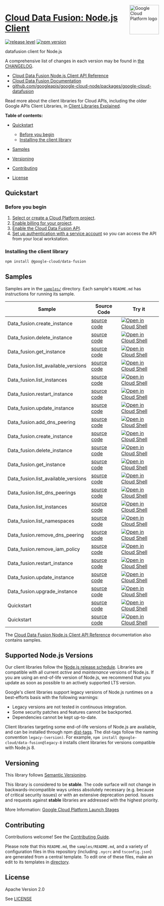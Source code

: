 [//]: # "This README.md file is auto-generated, all changes to this file will be lost."
[//]: # "To regenerate it, use `python -m synthtool`."
<img src="https://avatars2.githubusercontent.com/u/2810941?v=3&s=96" alt="Google Cloud Platform logo" title="Google Cloud Platform" align="right" height="96" width="96"/>

# [Cloud Data Fusion: Node.js Client](https://github.com/googleapis/google-cloud-node)

[![release level](https://img.shields.io/badge/release%20level-stable-brightgreen.svg?style=flat)](https://cloud.google.com/terms/launch-stages)
[![npm version](https://img.shields.io/npm/v/@google-cloud/data-fusion.svg)](https://www.npmjs.org/package/@google-cloud/data-fusion)




datafusion client for Node.js


A comprehensive list of changes in each version may be found in
[the CHANGELOG](https://github.com/googleapis/google-cloud-node/tree/main/packages/google-cloud-datafusion/CHANGELOG.md).

* [Cloud Data Fusion Node.js Client API Reference][client-docs]
* [Cloud Data Fusion Documentation][product-docs]
* [github.com/googleapis/google-cloud-node/packages/google-cloud-datafusion](https://github.com/googleapis/google-cloud-node/tree/main/packages/google-cloud-datafusion)

Read more about the client libraries for Cloud APIs, including the older
Google APIs Client Libraries, in [Client Libraries Explained][explained].

[explained]: https://cloud.google.com/apis/docs/client-libraries-explained

**Table of contents:**


* [Quickstart](#quickstart)
  * [Before you begin](#before-you-begin)
  * [Installing the client library](#installing-the-client-library)

* [Samples](#samples)
* [Versioning](#versioning)
* [Contributing](#contributing)
* [License](#license)

## Quickstart

### Before you begin

1.  [Select or create a Cloud Platform project][projects].
1.  [Enable billing for your project][billing].
1.  [Enable the Cloud Data Fusion API][enable_api].
1.  [Set up authentication with a service account][auth] so you can access the
    API from your local workstation.

### Installing the client library

```bash
npm install @google-cloud/data-fusion
```




## Samples

Samples are in the [`samples/`](https://github.com/googleapis/google-cloud-node/tree/main/samples) directory. Each sample's `README.md` has instructions for running its sample.

| Sample                      | Source Code                       | Try it |
| --------------------------- | --------------------------------- | ------ |
| Data_fusion.create_instance | [source code](https://github.com/googleapis/google-cloud-node/blob/main//workspace/google-cloud-node/samples/generated/v1/data_fusion.create_instance.js) | [![Open in Cloud Shell][shell_img]](https://console.cloud.google.com/cloudshell/open?git_repo=https://github.com/googleapis/google-cloud-node&page=editor&open_in_editor=/workspace/google-cloud-node/samples/generated/v1/data_fusion.create_instance.js,samples/README.md) |
| Data_fusion.delete_instance | [source code](https://github.com/googleapis/google-cloud-node/blob/main//workspace/google-cloud-node/samples/generated/v1/data_fusion.delete_instance.js) | [![Open in Cloud Shell][shell_img]](https://console.cloud.google.com/cloudshell/open?git_repo=https://github.com/googleapis/google-cloud-node&page=editor&open_in_editor=/workspace/google-cloud-node/samples/generated/v1/data_fusion.delete_instance.js,samples/README.md) |
| Data_fusion.get_instance | [source code](https://github.com/googleapis/google-cloud-node/blob/main//workspace/google-cloud-node/samples/generated/v1/data_fusion.get_instance.js) | [![Open in Cloud Shell][shell_img]](https://console.cloud.google.com/cloudshell/open?git_repo=https://github.com/googleapis/google-cloud-node&page=editor&open_in_editor=/workspace/google-cloud-node/samples/generated/v1/data_fusion.get_instance.js,samples/README.md) |
| Data_fusion.list_available_versions | [source code](https://github.com/googleapis/google-cloud-node/blob/main//workspace/google-cloud-node/samples/generated/v1/data_fusion.list_available_versions.js) | [![Open in Cloud Shell][shell_img]](https://console.cloud.google.com/cloudshell/open?git_repo=https://github.com/googleapis/google-cloud-node&page=editor&open_in_editor=/workspace/google-cloud-node/samples/generated/v1/data_fusion.list_available_versions.js,samples/README.md) |
| Data_fusion.list_instances | [source code](https://github.com/googleapis/google-cloud-node/blob/main//workspace/google-cloud-node/samples/generated/v1/data_fusion.list_instances.js) | [![Open in Cloud Shell][shell_img]](https://console.cloud.google.com/cloudshell/open?git_repo=https://github.com/googleapis/google-cloud-node&page=editor&open_in_editor=/workspace/google-cloud-node/samples/generated/v1/data_fusion.list_instances.js,samples/README.md) |
| Data_fusion.restart_instance | [source code](https://github.com/googleapis/google-cloud-node/blob/main//workspace/google-cloud-node/samples/generated/v1/data_fusion.restart_instance.js) | [![Open in Cloud Shell][shell_img]](https://console.cloud.google.com/cloudshell/open?git_repo=https://github.com/googleapis/google-cloud-node&page=editor&open_in_editor=/workspace/google-cloud-node/samples/generated/v1/data_fusion.restart_instance.js,samples/README.md) |
| Data_fusion.update_instance | [source code](https://github.com/googleapis/google-cloud-node/blob/main//workspace/google-cloud-node/samples/generated/v1/data_fusion.update_instance.js) | [![Open in Cloud Shell][shell_img]](https://console.cloud.google.com/cloudshell/open?git_repo=https://github.com/googleapis/google-cloud-node&page=editor&open_in_editor=/workspace/google-cloud-node/samples/generated/v1/data_fusion.update_instance.js,samples/README.md) |
| Data_fusion.add_dns_peering | [source code](https://github.com/googleapis/google-cloud-node/blob/main//workspace/google-cloud-node/samples/generated/v1beta1/data_fusion.add_dns_peering.js) | [![Open in Cloud Shell][shell_img]](https://console.cloud.google.com/cloudshell/open?git_repo=https://github.com/googleapis/google-cloud-node&page=editor&open_in_editor=/workspace/google-cloud-node/samples/generated/v1beta1/data_fusion.add_dns_peering.js,samples/README.md) |
| Data_fusion.create_instance | [source code](https://github.com/googleapis/google-cloud-node/blob/main//workspace/google-cloud-node/samples/generated/v1beta1/data_fusion.create_instance.js) | [![Open in Cloud Shell][shell_img]](https://console.cloud.google.com/cloudshell/open?git_repo=https://github.com/googleapis/google-cloud-node&page=editor&open_in_editor=/workspace/google-cloud-node/samples/generated/v1beta1/data_fusion.create_instance.js,samples/README.md) |
| Data_fusion.delete_instance | [source code](https://github.com/googleapis/google-cloud-node/blob/main//workspace/google-cloud-node/samples/generated/v1beta1/data_fusion.delete_instance.js) | [![Open in Cloud Shell][shell_img]](https://console.cloud.google.com/cloudshell/open?git_repo=https://github.com/googleapis/google-cloud-node&page=editor&open_in_editor=/workspace/google-cloud-node/samples/generated/v1beta1/data_fusion.delete_instance.js,samples/README.md) |
| Data_fusion.get_instance | [source code](https://github.com/googleapis/google-cloud-node/blob/main//workspace/google-cloud-node/samples/generated/v1beta1/data_fusion.get_instance.js) | [![Open in Cloud Shell][shell_img]](https://console.cloud.google.com/cloudshell/open?git_repo=https://github.com/googleapis/google-cloud-node&page=editor&open_in_editor=/workspace/google-cloud-node/samples/generated/v1beta1/data_fusion.get_instance.js,samples/README.md) |
| Data_fusion.list_available_versions | [source code](https://github.com/googleapis/google-cloud-node/blob/main//workspace/google-cloud-node/samples/generated/v1beta1/data_fusion.list_available_versions.js) | [![Open in Cloud Shell][shell_img]](https://console.cloud.google.com/cloudshell/open?git_repo=https://github.com/googleapis/google-cloud-node&page=editor&open_in_editor=/workspace/google-cloud-node/samples/generated/v1beta1/data_fusion.list_available_versions.js,samples/README.md) |
| Data_fusion.list_dns_peerings | [source code](https://github.com/googleapis/google-cloud-node/blob/main//workspace/google-cloud-node/samples/generated/v1beta1/data_fusion.list_dns_peerings.js) | [![Open in Cloud Shell][shell_img]](https://console.cloud.google.com/cloudshell/open?git_repo=https://github.com/googleapis/google-cloud-node&page=editor&open_in_editor=/workspace/google-cloud-node/samples/generated/v1beta1/data_fusion.list_dns_peerings.js,samples/README.md) |
| Data_fusion.list_instances | [source code](https://github.com/googleapis/google-cloud-node/blob/main//workspace/google-cloud-node/samples/generated/v1beta1/data_fusion.list_instances.js) | [![Open in Cloud Shell][shell_img]](https://console.cloud.google.com/cloudshell/open?git_repo=https://github.com/googleapis/google-cloud-node&page=editor&open_in_editor=/workspace/google-cloud-node/samples/generated/v1beta1/data_fusion.list_instances.js,samples/README.md) |
| Data_fusion.list_namespaces | [source code](https://github.com/googleapis/google-cloud-node/blob/main//workspace/google-cloud-node/samples/generated/v1beta1/data_fusion.list_namespaces.js) | [![Open in Cloud Shell][shell_img]](https://console.cloud.google.com/cloudshell/open?git_repo=https://github.com/googleapis/google-cloud-node&page=editor&open_in_editor=/workspace/google-cloud-node/samples/generated/v1beta1/data_fusion.list_namespaces.js,samples/README.md) |
| Data_fusion.remove_dns_peering | [source code](https://github.com/googleapis/google-cloud-node/blob/main//workspace/google-cloud-node/samples/generated/v1beta1/data_fusion.remove_dns_peering.js) | [![Open in Cloud Shell][shell_img]](https://console.cloud.google.com/cloudshell/open?git_repo=https://github.com/googleapis/google-cloud-node&page=editor&open_in_editor=/workspace/google-cloud-node/samples/generated/v1beta1/data_fusion.remove_dns_peering.js,samples/README.md) |
| Data_fusion.remove_iam_policy | [source code](https://github.com/googleapis/google-cloud-node/blob/main//workspace/google-cloud-node/samples/generated/v1beta1/data_fusion.remove_iam_policy.js) | [![Open in Cloud Shell][shell_img]](https://console.cloud.google.com/cloudshell/open?git_repo=https://github.com/googleapis/google-cloud-node&page=editor&open_in_editor=/workspace/google-cloud-node/samples/generated/v1beta1/data_fusion.remove_iam_policy.js,samples/README.md) |
| Data_fusion.restart_instance | [source code](https://github.com/googleapis/google-cloud-node/blob/main//workspace/google-cloud-node/samples/generated/v1beta1/data_fusion.restart_instance.js) | [![Open in Cloud Shell][shell_img]](https://console.cloud.google.com/cloudshell/open?git_repo=https://github.com/googleapis/google-cloud-node&page=editor&open_in_editor=/workspace/google-cloud-node/samples/generated/v1beta1/data_fusion.restart_instance.js,samples/README.md) |
| Data_fusion.update_instance | [source code](https://github.com/googleapis/google-cloud-node/blob/main//workspace/google-cloud-node/samples/generated/v1beta1/data_fusion.update_instance.js) | [![Open in Cloud Shell][shell_img]](https://console.cloud.google.com/cloudshell/open?git_repo=https://github.com/googleapis/google-cloud-node&page=editor&open_in_editor=/workspace/google-cloud-node/samples/generated/v1beta1/data_fusion.update_instance.js,samples/README.md) |
| Data_fusion.upgrade_instance | [source code](https://github.com/googleapis/google-cloud-node/blob/main//workspace/google-cloud-node/samples/generated/v1beta1/data_fusion.upgrade_instance.js) | [![Open in Cloud Shell][shell_img]](https://console.cloud.google.com/cloudshell/open?git_repo=https://github.com/googleapis/google-cloud-node&page=editor&open_in_editor=/workspace/google-cloud-node/samples/generated/v1beta1/data_fusion.upgrade_instance.js,samples/README.md) |
| Quickstart | [source code](https://github.com/googleapis/google-cloud-node/blob/main//workspace/google-cloud-node/samples/quickstart.js) | [![Open in Cloud Shell][shell_img]](https://console.cloud.google.com/cloudshell/open?git_repo=https://github.com/googleapis/google-cloud-node&page=editor&open_in_editor=/workspace/google-cloud-node/samples/quickstart.js,samples/README.md) |
| Quickstart | [source code](https://github.com/googleapis/google-cloud-node/blob/main//workspace/google-cloud-node/samples/test/quickstart.js) | [![Open in Cloud Shell][shell_img]](https://console.cloud.google.com/cloudshell/open?git_repo=https://github.com/googleapis/google-cloud-node&page=editor&open_in_editor=/workspace/google-cloud-node/samples/test/quickstart.js,samples/README.md) |



The [Cloud Data Fusion Node.js Client API Reference][client-docs] documentation
also contains samples.

## Supported Node.js Versions

Our client libraries follow the [Node.js release schedule](https://nodejs.org/en/about/releases/).
Libraries are compatible with all current _active_ and _maintenance_ versions of
Node.js.
If you are using an end-of-life version of Node.js, we recommend that you update
as soon as possible to an actively supported LTS version.

Google's client libraries support legacy versions of Node.js runtimes on a
best-efforts basis with the following warnings:

* Legacy versions are not tested in continuous integration.
* Some security patches and features cannot be backported.
* Dependencies cannot be kept up-to-date.

Client libraries targeting some end-of-life versions of Node.js are available, and
can be installed through npm [dist-tags](https://docs.npmjs.com/cli/dist-tag).
The dist-tags follow the naming convention `legacy-(version)`.
For example, `npm install @google-cloud/data-fusion@legacy-8` installs client libraries
for versions compatible with Node.js 8.

## Versioning

This library follows [Semantic Versioning](http://semver.org/).



This library is considered to be **stable**. The code surface will not change in backwards-incompatible ways
unless absolutely necessary (e.g. because of critical security issues) or with
an extensive deprecation period. Issues and requests against **stable** libraries
are addressed with the highest priority.






More Information: [Google Cloud Platform Launch Stages][launch_stages]

[launch_stages]: https://cloud.google.com/terms/launch-stages

## Contributing

Contributions welcome! See the [Contributing Guide](https://github.com/googleapis/google-cloud-node/blob/main/CONTRIBUTING.md).

Please note that this `README.md`, the `samples/README.md`,
and a variety of configuration files in this repository (including `.nycrc` and `tsconfig.json`)
are generated from a central template. To edit one of these files, make an edit
to its templates in
[directory](https://github.com/googleapis/synthtool).

## License

Apache Version 2.0

See [LICENSE](https://github.com/googleapis/google-cloud-node/blob/main/LICENSE)

[client-docs]: https://cloud.google.com/nodejs/docs/reference/data-fusion/latest
[product-docs]: https://cloud.google.com/data-fusion/
[shell_img]: https://gstatic.com/cloudssh/images/open-btn.png
[projects]: https://console.cloud.google.com/project
[billing]: https://support.google.com/cloud/answer/6293499#enable-billing
[enable_api]: https://console.cloud.google.com/flows/enableapi?apiid=datafusion.googleapis.com
[auth]: https://cloud.google.com/docs/authentication/getting-started
